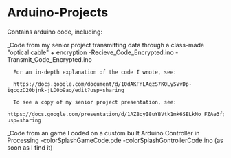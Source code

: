 # Arduino-Projects
Contains arduino code, including:

_Code from my senior project transmitting data through a class-made "optical cable" + encryption
-Recieve_Code_Encrypted.ino
-Transmit_Code_Encrypted.ino

      For an in-depth explanation of the code I wrote, see:

      https://docs.google.com/document/d/10dAKFnLAqzS7K0LySVvDp-igcqzD20bjnk-jLD0b9ao/edit?usp=sharing

      To see a copy of my senior project presentation, see:
      https://docs.google.com/presentation/d/1AZ8oyI8uYBVtk1mk6SELkNo_FZAe3fpBeLS8OpIxoYg/edit?usp=sharing


_Code from an game I coded on a custom built Arduino Controller in Processing
  -colorSplashGameCode.pde
  -colorSplashGontrollerCode.ino (as soon as I find it)



